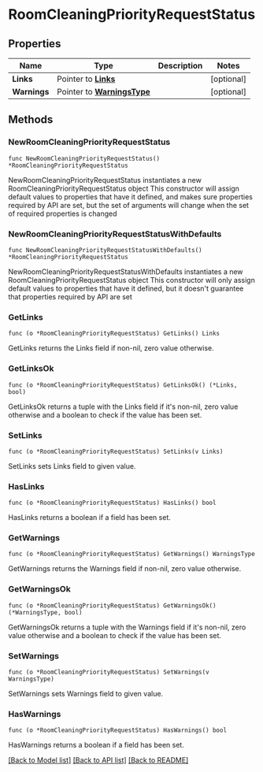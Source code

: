 # RoomCleaningPriorityRequestStatus

## Properties

Name | Type | Description | Notes
------------ | ------------- | ------------- | -------------
**Links** | Pointer to [**Links**](Links.md) |  | [optional] 
**Warnings** | Pointer to [**WarningsType**](WarningsType.md) |  | [optional] 

## Methods

### NewRoomCleaningPriorityRequestStatus

`func NewRoomCleaningPriorityRequestStatus() *RoomCleaningPriorityRequestStatus`

NewRoomCleaningPriorityRequestStatus instantiates a new RoomCleaningPriorityRequestStatus object
This constructor will assign default values to properties that have it defined,
and makes sure properties required by API are set, but the set of arguments
will change when the set of required properties is changed

### NewRoomCleaningPriorityRequestStatusWithDefaults

`func NewRoomCleaningPriorityRequestStatusWithDefaults() *RoomCleaningPriorityRequestStatus`

NewRoomCleaningPriorityRequestStatusWithDefaults instantiates a new RoomCleaningPriorityRequestStatus object
This constructor will only assign default values to properties that have it defined,
but it doesn't guarantee that properties required by API are set

### GetLinks

`func (o *RoomCleaningPriorityRequestStatus) GetLinks() Links`

GetLinks returns the Links field if non-nil, zero value otherwise.

### GetLinksOk

`func (o *RoomCleaningPriorityRequestStatus) GetLinksOk() (*Links, bool)`

GetLinksOk returns a tuple with the Links field if it's non-nil, zero value otherwise
and a boolean to check if the value has been set.

### SetLinks

`func (o *RoomCleaningPriorityRequestStatus) SetLinks(v Links)`

SetLinks sets Links field to given value.

### HasLinks

`func (o *RoomCleaningPriorityRequestStatus) HasLinks() bool`

HasLinks returns a boolean if a field has been set.

### GetWarnings

`func (o *RoomCleaningPriorityRequestStatus) GetWarnings() WarningsType`

GetWarnings returns the Warnings field if non-nil, zero value otherwise.

### GetWarningsOk

`func (o *RoomCleaningPriorityRequestStatus) GetWarningsOk() (*WarningsType, bool)`

GetWarningsOk returns a tuple with the Warnings field if it's non-nil, zero value otherwise
and a boolean to check if the value has been set.

### SetWarnings

`func (o *RoomCleaningPriorityRequestStatus) SetWarnings(v WarningsType)`

SetWarnings sets Warnings field to given value.

### HasWarnings

`func (o *RoomCleaningPriorityRequestStatus) HasWarnings() bool`

HasWarnings returns a boolean if a field has been set.


[[Back to Model list]](../README.md#documentation-for-models) [[Back to API list]](../README.md#documentation-for-api-endpoints) [[Back to README]](../README.md)


